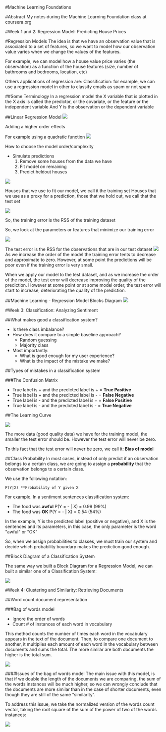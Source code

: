 #Machine Learning Foundations

#Abstract
My notes during the Machine Learning Foundation class at coursera.org

#Week 1 and 2: Regression Model: Predicting House Prices

#Regression Models
The idea is that we have an observation value that is associated to a set of features, so we want to model how our observation value varies when we change the values of the features.

For example, we can model how a house value price varies (the observation) as a function of the house features (size, number of bathrooms and bedrooms, location, etc)

Others applications of regression are:
Classification: for example, we can use a regression model in other to classify emails as spam or not spam

##Some Terminology
In a regression model the X variable that is plotted in the X axis is called the predictor, or the covariate, or the feature or the independent variable
And Y is the observation or the dependent variable 

##Linear Regression Model
<img src="./img/ml_001.jpg">

Adding a higher order effects

For example using a quadratic function
<img src="./img/ml_002.jpg">

How to choose the model order/complexity

- Simulate predictions
	1) Remove some houses from the data we have
	2) Fit model on remaining
	3) Predict heldout houses
	
<img src="./img/ml_003.jpg">

Houses that we use to fit our model, we call it the training set
Houses that we use as a proxy for a prediction, those that we hold out, we call that the test set

<img src="./img/ml_004.jpg">

So, the training error is the RSS of the training dataset

So, we look at the parameters or features that minimize our training error

<img src="./img/ml_005.jpg">

The test error is the RSS for the observations that are in our test dataset
<img src="./img/ml_006.jpg">
As we increase the order of the model the training error tents to decrease and approximate to zero. However, at some point the predictions will be poor even if the training error is very small.

When we apply our model to the test dataset, and as we increase the order of the model, the test error will decrease improving the quality of the prediction. However at some point or at some model order, the test error will start to increase, deteriorating the quality of the prediction.

##Machine Learning - Regression Model Blocks Diagram
<img src="./img/ml_007.jpg">

#Week 3: Classification: Analyzing Sentiment

##What makes good a classification system?

- Is there class imbalance?
- How does it compare to a simple baseline approach?
	- Random guessing
	- Majority class
- Most importantly:
	- What is good enough for my user experience?
	- What is the impact of the mistake we make?
	
##Types of mistakes in a classification system

###The Confusion Matrix

- True label is + and the predicted label is + = **True Pasitive**
- True label is + and the predicted label is - = **False Negative**
- True label is - and the predicted label is + = **False Positive**
- True label is - and the predicted label is - = **True Negative**

##The Learning Curve

<img src="./img/ml_008.png">

The more data (good quality data) we have for the training model, the smaller the test error should be. However the test error will never be zero.

To this fact that the test error will never be zero, we call it: **Bias of model**

##Class Probability
In most cases, instead of only predict if an observation belongs to a certain class, we are going to assign a **probability** that the observation belongs to a certain class.

We use the following notation:

	P(Y|X) **Probability of Y given X

For example. In a sentiment sentences classification system:

- The food was **awful** 	P(Y = - | X) = 0.99 (99%)
- The food was **OK**    	P(Y = - | X) = 0.54 (54%)

In the example, Y is the predicted label (positive or negative), and X is the sentences and its parameters, in this case, the only parameter is the word "awful" or "OK"

So, when we assign probabilities to classes, we must train our system and decide which probability boundary makes the prediction good enough.

##Block Diagram of a Classification System

The same way we built a Block Diagram for a Regression Model, we can built a similar one of a Classification System:

<img src="./img/ml_009.png">

#Week 4: Clustering and Similarity: Retrieving Documents

##Word count document representation

###Bag of words model

- Ignore the order of words
- Count # of instances of each word in vocabulary

This method counts the number of times each word in the vocabulary appears in the text of the document.
Then, to compare one document to another, it multiplies each amount of each word in the vocabulary between
documents and sums the total. The more similar are both documents the higher is the total sum.

<img src="./img/ml_010.png">

####Issues of the bag of words model
The main issue with this model, is that if we double the length of the documents we are comparing, the 
sum of the words instances will be much higher, so we can wrongly conclude that the documents are more
similar than in the case of shorter documents, even though they are still of the same "similarity".

To address this issue, we take the normalized version of the words count vector, taking the root square
of the sum of the power of two of the words instances:

<img src="./img/ml_012.png">


